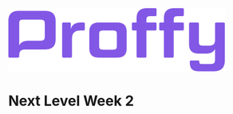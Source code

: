 <img src="public/images/pdf.png" text-align="center">

<h1 text-align="center">Next Level Week 2</h1>

